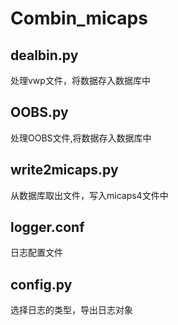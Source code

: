 # Combin_micaps

## dealbin.py
处理vwp文件，将数据存入数据库中

## OOBS.py
处理OOBS文件,将数据存入数据库中

## write2micaps.py
从数据库取出文件，写入micaps4文件中

## logger.conf
日志配置文件

## config.py
选择日志的类型，导出日志对象
